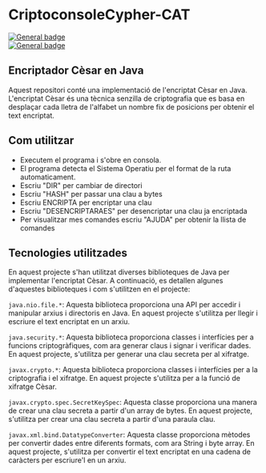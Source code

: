 # CriptoconsoleCypher-CAT
[![General badge](https://img.shields.io/badge/Java-ED8B00?style=for-the-badge&logo=java&logoColor=white)](https://www.java.com/es/)        
[![General badge](https://img.shields.io/badge/License-MIT-blue.svg)]()

## Encriptador Cèsar en Java

Aquest repositori conté una implementació de l'encriptat Cèsar en Java. L'encriptat Cèsar és una tècnica senzilla de criptografia que es basa en desplaçar 
cada lletra de l'alfabet un nombre fix de posicions per obtenir el text encriptat.

## Com utilitzar
- Executem el programa i s'obre en consola.
- El programa detecta el Sistema Operatiu per el format de la ruta automaticament.
- Escriu "DIR" per cambiar de directori
- Escriu "HASH" per passar una clau a bytes
- Escriu	ENCRIPTA per encriptar una clau 
- Escriu "DESENCRIPTARAES" per desencriptar una clau ja encriptada
- Per visualitzar mes comandes escriu "AJUDA" per obtenir la llista de comandes

## Tecnologies utilitzades
En aquest projecte s'han utilitzat diverses biblioteques de Java per implementar l'encriptat Cèsar. A continuació, es detallen algunes d'aquestes biblioteques i com s'utilitzen en el projecte:

`java.nio.file.*`: Aquesta biblioteca proporciona una API per accedir i manipular arxius i directoris en Java. En aquest projecte s'utilitza per llegir i escriure el text encriptat en un arxiu.

`java.security.*`: Aquesta biblioteca proporciona classes i interfícies per a funcions criptogràfiques, com ara generar claus i signar i verificar dades. En aquest projecte, s'utilitza per generar una clau secreta per al xifratge.

`javax.crypto.*`: Aquesta biblioteca proporciona classes i interfícies per a la criptografia i el xifratge. En aquest projecte s'utilitza per a la funció de xifratge Cèsar.

`javax.crypto.spec.SecretKeySpec`: Aquesta classe proporciona una manera de crear una clau secreta a partir d'un array de bytes. En aquest projecte, s'utilitza per crear una clau secreta a partir d'una paraula clau.

`javax.xml.bind.DatatypeConverter`: Aquesta classe proporciona mètodes per convertir dades entre diferents formats, com ara String i byte array. En aquest projecte, s'utilitza per convertir el text encriptat en una cadena de caràcters per escriure'l en un arxiu.
